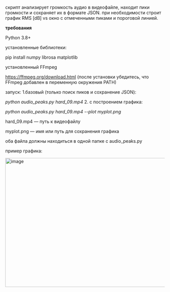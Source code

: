 скрипт анализирует громкость аудио в видеофайле, находит пики громкости и сохраняет их в формате JSON.
при необходимости строит график RMS [dB] vs окно с отмеченными пиками и пороговой линией.

**требования**

Python 3.8+

установленные библиотеки:

pip install numpy librosa matplotlib

установленный FFmpeg

https://ffmpeg.org/download.html (после установки убедитесь, что FFmpeg добавлен в переменную окружения PATH)


запуск:
1.базовый (только поиск пиков и сохранение JSON):

  *python audio_peaks.py hard_09.mp4*
2. с построением графика:

  *python audio_peaks.py hard_09.mp4 --plot myplot.png*


hard_09.mp4 — путь к видеофайлу

myplot.png — имя или путь для сохранения графика 

оба файла должны находиться в одной папке с audio_peaks.py



пример графика:

<img width="1291" height="408" alt="image" src="https://github.com/user-attachments/assets/e0026349-349c-4b0e-b29f-7a4fc8b427f4" />
